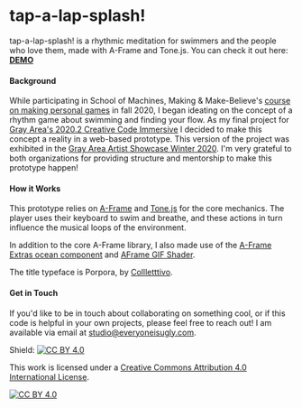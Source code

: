 # tap-a-lap-splash!

tap-a-lap-splash! is a rhythmic meditation for swimmers and the people who love them, made with A-Frame and Tone.js. You can check it out here: [**DEMO**](https://tapalapsplash.everyoneisugly.com/)



#### Background

While participating in School of Machines, Making & Make-Believe's [course on making personal games](http://schoolofma.org/getting-personal.html) in fall 2020, I began ideating on the concept of a rhythm game about swimming and finding your flow. As my final project for [Gray Area's 2020.2 Creative Code Immersive](https://grayarea.org/learn/immersive/) I decided to make this concept a reality in a web-based prototype. This version of the project was exhibited in the [Gray Area Artist Showcase Winter 2020](https://grayarea.org/event/gray-area-artist-winter-showcase-2020/). I'm very grateful to both organizations for providing structure and mentorship to make this prototype happen!



#### How it Works

This prototype relies on [A-Frame](https://aframe.io/) and [Tone.js](https://tonejs.github.io/) for the core mechanics. The player uses their keyboard to swim and breathe, and these actions in turn influence the musical loops of the environment. 

In addition to the core A-Frame library, I also made use of the [A-Frame Extras ocean component](https://github.com/n5ro/aframe-extras) and [AFrame GIF Shader](https://github.com/mayognaise/aframe-gif-shader).

The title typeface is Porpora, by [Collletttivo](http://collletttivo.it/).



#### Get in Touch

If you'd like to be in touch about collaborating on something cool, or if this code is helpful in your own projects, please feel free to reach out! I am available via email at [studio@everyoneisugly.com](mailto:studio@everyoneisugly.com).

Shield: [![CC BY 4.0][cc-by-shield]][cc-by]

This work is licensed under a
[Creative Commons Attribution 4.0 International License][cc-by].

[![CC BY 4.0][cc-by-image]][cc-by]

[cc-by]: http://creativecommons.org/licenses/by/4.0/
[cc-by-image]: https://i.creativecommons.org/l/by/4.0/88x31.png
[cc-by-shield]: https://img.shields.io/badge/License-CC%20BY%204.0-lightgrey.svg